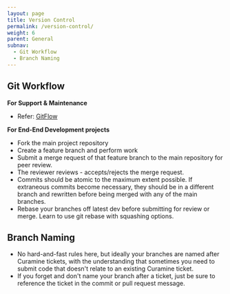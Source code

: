 ```yaml
---
layout: page
title: Version Control
permalink: /version-control/
weight: 6
parent: General
subnav:
  - Git Workflow
  - Branch Naming
---
```

## Git Workflow

**For Support & Maintenance**

* Refer: [GitFlow](https://github.com/nvie/gitflow)

**For End-End Development projects**

* Fork the main project repository
* Create a feature branch and perform work
* Submit a merge request of that feature branch to the main repository for peer review.
* The reviewer reviews - accepts/rejects the merge request.
* Commits should be atomic to the maximum extent possible. If extraneous commits become necessary, they should be in a different branch and rewritten before being merged with any of the main branches.
* Rebase your branches off latest dev before submitting for review or merge. Learn to use git rebase with squashing options.

## Branch Naming

* No hard-and-fast rules here, but ideally your branches are named after Curamine tickets, with the understanding that sometimes you need to submit
code that doesn't relate to an existing Curamine ticket.
* If you forget and don't name your branch after a ticket, just be sure to reference the ticket in the commit or pull request message.
